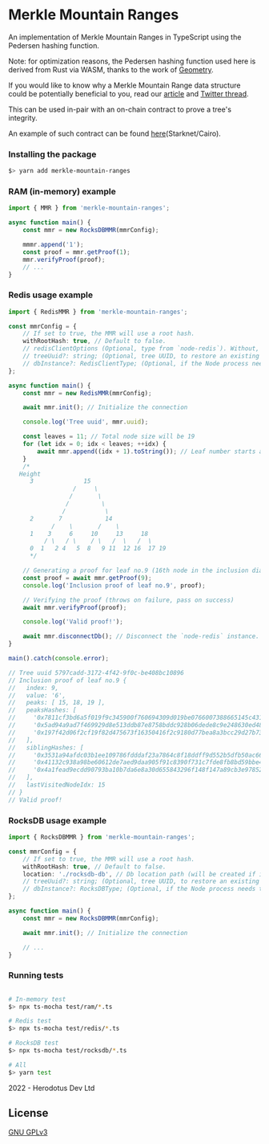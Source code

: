 # Merkle Mountain Ranges

An implementation of Merkle Mountain Ranges in TypeScript using the Pedersen hashing function.

Note: for optimization reasons, the Pedersen hashing function used here is derived from Rust via WASM, thanks to the work of [Geometry](https://github.com/geometryresearch/starknet-signatures/blob/722c5987cb96aee80f230a97fed685194c97b7db/packages/prover/src/pedersen.rs).

If you would like to know why a Merkle Mountain Range data structure could be potentially beneficial to you, read our [article](https://codyx.medium.com/over-the-proofs-a-world-of-trees-merkle-mountain-ranges-edition-️-dd4ac0e540fc) and [Twitter thread](https://twitter.com/0xtiagofneto/status/1590025666551902209).

This can be used in-pair with an on-chain contract to prove a tree's integrity.

An example of such contract can be found [here](https://github.com/HerodotusDev/cairo-mmr)(Starknet/Cairo).

### Installing the package

```sh
$> yarn add merkle-mountain-ranges
```

### RAM (in-memory) example

```typescript
import { MMR } from 'merkle-mountain-ranges';

async function main() {
    const mmr = new RocksDBMMR(mmrConfig);

    mmmr.append('1');
    const proof = mmr.getProof(1);
    mmr.verifyProof(proof);
    // ...
}
```

### Redis usage example

```typescript
import { RedisMMR } from 'merkle-mountain-ranges';

const mmrConfig = {
    // If set to true, the MMR will use a root hash.
    withRootHash: true, // Default to false.
    // redisClientOptions (Optional, type from `node-redis`). Without, default to localhost on port 6379.
    // treeUuid?: string; (Optional, tree UUID, to restore an existing tree).
    // dbInstance?: RedisClientType; (Optional, if the Node process needs to instantiate a MMR sharing another db instance).
};

async function main() {
    const mmr = new RedisMMR(mmrConfig);

    await mmr.init(); // Initialize the connection

    console.log('Tree uuid', mmr.uuid);

    const leaves = 11; // Total node size will be 19
    for (let idx = 0; idx < leaves; ++idx) {
        await mmr.append((idx + 1).toString()); // Leaf number starts at 1 in this implementation.
    }
    /*
   Height
      3              15
                  /     \
                 /       \
                /         \
               /           \
      2       7            14
            /    \       /    \
      1    3     6     10     13     18
          / \   / \    / \   /  \   /  \
      0  1   2 4   5  8   9 11  12 16  17 19
      */

    // Generating a proof for leaf no.9 (16th node in the inclusion diagram above)
    const proof = await mmr.getProof(9);
    console.log('Inclusion proof of leaf no.9', proof);

    // Verifying the proof (throws on failure, pass on success)
    await mmr.verifyProof(proof);

    console.log('Valid proof!');

    await mmr.disconnectDb(); // Disconnect the `node-redis` instance.
}

main().catch(console.error);

// Tree uuid 5797cadd-3172-4f42-9f0c-be408bc10896
// Inclusion proof of leaf no.9 {
//   index: 9,
//   value: '6',
//   peaks: [ 15, 18, 19 ],
//   peaksHashes: [
//     '0x7811cf3bd6a5f019f9c345900f760694309d019be0766007388665145c431b3',
//     '0x5ad94a9ad7f469929d8e513ddb87e8758bddc928b06dede8c9e248630ed48f9',
//     '0x197f42d06f2cf19f82d475673f16350416f2c9180d77bea8a3bcc29d27b7325'
//   ],
//   siblingHashes: [
//     '0x3531a94afdc03b1ee109786fdddaf23a7864c8f18ddff9d552b5dfb50ac66a',
//     '0x41132c938a98be60612de7aed9daa905f91c8390f731c7fde8fb8bd59bbe4c3',
//     '0x4a1fead9ecdd90793ba10b7da6e8a30d655843296f148f147a89cb3e978528'
//   ],
//   lastVisitedNodeIdx: 15
// }
// Valid proof!
```

### RocksDB usage example

```typescript
import { RocksDBMMR } from 'merkle-mountain-ranges';

const mmrConfig = {
    // If set to true, the MMR will use a root hash.
    withRootHash: true, // Default to false.
    location: './rocksdb-db', // Db location path (will be created if it's non-existing).
    // treeUuid?: string; (Optional, tree UUID, to restore an existing tree).
    // dbInstance?: RocksDBType; (Optional, if the Node process needs to instantiate a MMR sharing another db instance).
};

async function main() {
    const mmr = new RocksDBMMR(mmrConfig);

    await mmr.init(); // Initialize the connection

    // ...
}
```

### Running tests

```bash

# In-memory test
$> npx ts-mocha test/ram/*.ts

# Redis test
$> npx ts-mocha test/redis/*.ts

# RocksDB test
$> npx ts-mocha test/rocksdb/*.ts

# All
$> yarn test
```

2022 - Herodotus Dev Ltd

## License

[GNU GPLv3](https://github.com/HerodotusDev/merkle-mountain-ranges/blob/main/LICENSE)
